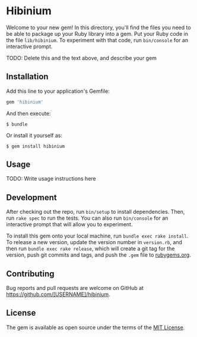 # Hibinium

Welcome to your new gem! In this directory, you'll find the files you need to be able to package up your Ruby library into a gem. Put your Ruby code in the file `lib/hibinium`. To experiment with that code, run `bin/console` for an interactive prompt.

TODO: Delete this and the text above, and describe your gem

## Installation

Add this line to your application's Gemfile:

```ruby
gem 'hibinium'
```

And then execute:

    $ bundle

Or install it yourself as:

    $ gem install hibinium

## Usage

TODO: Write usage instructions here

## Development

After checking out the repo, run `bin/setup` to install dependencies. Then, run `rake spec` to run the tests. You can also run `bin/console` for an interactive prompt that will allow you to experiment.

To install this gem onto your local machine, run `bundle exec rake install`. To release a new version, update the version number in `version.rb`, and then run `bundle exec rake release`, which will create a git tag for the version, push git commits and tags, and push the `.gem` file to [rubygems.org](https://rubygems.org).

## Contributing

Bug reports and pull requests are welcome on GitHub at https://github.com/[USERNAME]/hibinium.

## License

The gem is available as open source under the terms of the [MIT License](https://opensource.org/licenses/MIT).
